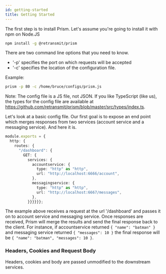 ```yaml
---
id: getting-started
title: Getting Started
---
```


The first step is to install Prism. Let's assume you're going to install it with npm on Node.JS

```sh
npm install -g @retransmit/prism
```

There are two command line options that you need to know.

- '-p' specifies the port on which requests will be accepted
- '-c' specifies the location of the configuration file.

Example:

```sh
prism -p 80 -c /home/bruce/configs/prism.js
```

Note: The config file is a JS file, not JSON. If you like TypeScript (like us), the types for the config file are available at https://github.com/retransmit/prism/blob/master/src/types/index.ts.

Let's look at a basic config file. Our first goal is to expose an end point which merges responses from two services (account service and a messaging service).
And here it is.

```ts
module.exports = {
  http: {
    routes: {
      "/dashboard": {
        GET: {
          services: {
            accountservice: {
              type: "http" as "http",
              url: "http://localhost:6666/account",
            },
            messagingservice: {
              type: "http" as "http",
              url: "http://localhost:6667/messages",
            },
          }}}}}};
```

The example above receives a request at the url '/dashboard' and passes it on to account service and messaging service. Once responses are received, Prism will merge the results and send the final response back to the client. For instance, if accountservice returned `{ "name": "batman" }` and messaging service returned `{ "messages": 10 }` the final response will be `{ "name": "batman", "messages": 10 }`.

### Headers, Cookies and Request Body

Headers, cookies and body are passed unmodified to the downstream services.
